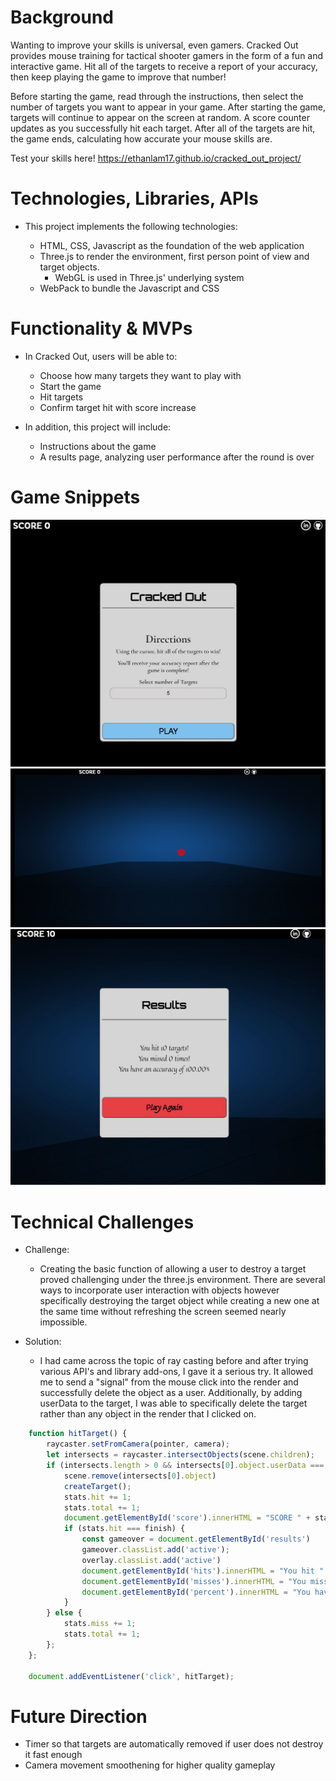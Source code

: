 
# Background

Wanting to improve your skills is universal, even gamers. Cracked Out provides mouse training for tactical shooter gamers in the form of a fun and interactive game. Hit all of the targets to receive a report of your accuracy, then keep playing the game to improve that number!

Before starting the game, read through the instructions, then select the number of targets you want to appear in your game. After starting the game, targets will continue to appear on the screen at random. A score counter updates as you successfully hit each target. After all of the targets are hit, the game ends, calculating how accurate your mouse skills are.

Test your skills here! 
https://ethanlam17.github.io/cracked_out_project/

# Technologies, Libraries, APIs

- This project implements the following technologies: 

    + HTML, CSS, Javascript as the foundation of the web application 
    + Three.js to render the environment, first person point of view and target objects. 
        - WebGL is used in Three.js' underlying system
    + WebPack to bundle the Javascript and CSS


# Functionality & MVPs

- In Cracked Out, users will be able to:

    + Choose how many targets they want to play with
    + Start the game
    + Hit targets
    + Confirm target hit with score increase


- In addition, this project will include:
    + Instructions about the game
    + A results page, analyzing user performance after the round is over



# Game Snippets
![Start](./images/start.JPG)
![Game Play](./images/range.JPG)
![Results](./images/results.JPG)


# Technical Challenges
- Challenge: 
    + Creating the basic function of allowing a user to destroy a target proved challenging under the three.js environment. There are several ways to incorporate user interaction with objects however specifically destroying the target object while creating a new one at the same time without refreshing the screen seemed nearly impossible.
    
- Solution: 
    + I had came across the topic of ray casting before and after trying various API's and library add-ons, I gave it a serious try. It allowed me to send a "signal" from the mouse click into the render and successfully delete the object as a user. Additionally, by adding userData to the target, I was able to specifically delete the target rather than any object in the render that I clicked on. 

```js
    function hitTarget() {
        raycaster.setFromCamera(pointer, camera);
        let intersects = raycaster.intersectObjects(scene.children);
        if (intersects.length > 0 && intersects[0].object.userData === "target") {
            scene.remove(intersects[0].object)
            createTarget();
            stats.hit += 1;
            stats.total += 1;
            document.getElementById('score').innerHTML = "SCORE " + stats.hit;
            if (stats.hit === finish) {
                const gameover = document.getElementById('results')
                gameover.classList.add('active');
                overlay.classList.add('active')
                document.getElementById('hits').innerHTML = "You hit " + finish + " targets!";
                document.getElementById('misses').innerHTML = "You missed " + (stats.miss - 1) + " times!";
                document.getElementById('percent').innerHTML = "You have an accuracy of " + (stats.hit /(stats.total - 1) * 100).toFixed(2) + "%"; 
            }
        } else {
            stats.miss += 1;
            stats.total += 1;
        };
    };

    document.addEventListener('click', hitTarget);
```

# Future Direction
- Timer so that targets are automatically removed if user does not destroy it fast enough
- Camera movement smoothening for higher quality gameplay

